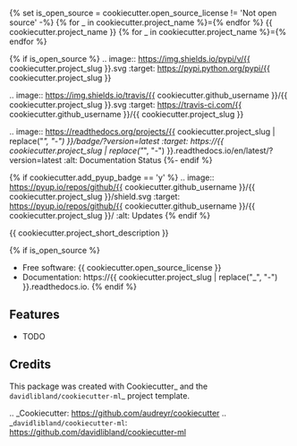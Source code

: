 {% set is_open_source = cookiecutter.open_source_license != 'Not open source' -%}
{% for _ in cookiecutter.project_name %}={% endfor %}
{{ cookiecutter.project_name }}
{% for _ in cookiecutter.project_name %}={% endfor %}

{% if is_open_source %}
.. image:: https://img.shields.io/pypi/v/{{ cookiecutter.project_slug }}.svg
        :target: https://pypi.python.org/pypi/{{ cookiecutter.project_slug }}

.. image:: https://img.shields.io/travis/{{ cookiecutter.github_username }}/{{ cookiecutter.project_slug }}.svg
        :target: https://travis-ci.com/{{ cookiecutter.github_username }}/{{ cookiecutter.project_slug }}

.. image:: https://readthedocs.org/projects/{{ cookiecutter.project_slug | replace("_", "-") }}/badge/?version=latest
        :target: https://{{ cookiecutter.project_slug | replace("_", "-") }}.readthedocs.io/en/latest/?version=latest
        :alt: Documentation Status
{%- endif %}

{% if cookiecutter.add_pyup_badge == 'y' %}
.. image:: https://pyup.io/repos/github/{{ cookiecutter.github_username }}/{{ cookiecutter.project_slug }}/shield.svg
     :target: https://pyup.io/repos/github/{{ cookiecutter.github_username }}/{{ cookiecutter.project_slug }}/
     :alt: Updates
{% endif %}


{{ cookiecutter.project_short_description }}

{% if is_open_source %}
* Free software: {{ cookiecutter.open_source_license }}
* Documentation: https://{{ cookiecutter.project_slug | replace("_", "-") }}.readthedocs.io.
{% endif %}

Features
--------

* TODO

Credits
-------

This package was created with Cookiecutter_ and the `davidlibland/cookiecutter-ml`_ project template.

.. _Cookiecutter: https://github.com/audreyr/cookiecutter
.. _`davidlibland/cookiecutter-ml`: https://github.com/davidlibland/cookiecutter-ml
